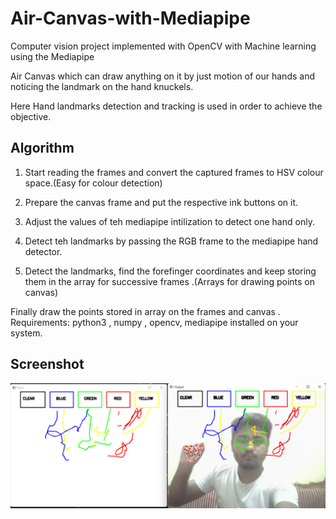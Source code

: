 # Air-Canvas-with-Mediapipe

Computer vision project implemented with OpenCV with Machine learning using the Mediapipe

Air Canvas which can draw anything on it by just motion of our hands and noticing the landmark on the hand knuckels.

Here Hand landmarks detection and tracking is used in order to achieve the objective.



## Algorithm
1. Start reading the frames and convert the captured frames to HSV colour space.(Easy for colour detection)

2. Prepare the canvas frame and put the respective ink buttons on it.

3. Adjust the values of teh mediapipe intilization to detect one hand only.

4. Detect teh landmarks by passing the RGB frame to the mediapipe hand detector.

5. Detect the landmarks, find the forefinger coordinates and keep storing them in the array for successive frames .(Arrays for drawing points on canvas)


Finally draw the points stored in array on the frames and canvas .
Requirements: python3 , numpy , opencv, mediapipe installed on your system.

## Screenshot

![Image](/3.png) 